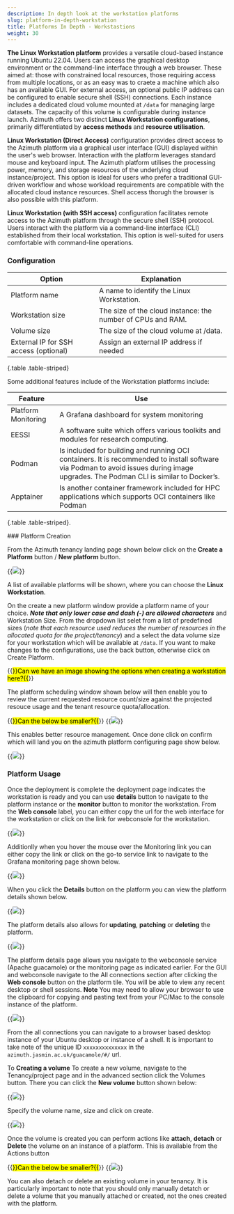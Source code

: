 ```yaml
---
description: In depth look at the workstation platforms
slug: platform-in-depth-workstation
title: Platforms In Depth - Workstastions
weight: 30
---
```

**The Linux Workstation platform** provides a versatile cloud-based instance running Ubuntu 22.04. Users can access the graphical desktop environment or the command-line interface through a web browser. These aimed at: those with constrained local resources, those requiring access from multiple locations, or as an easy was to craete a machine which also has an available GUI. For external access, an optional public IP address can be configured to enable secure shell (SSH) connections. Each instance includes a dedicated cloud volume mounted at `/data` for managing large datasets. The capacity of this volume is configurable during instance launch.
Azimuth offers two distinct **Linux Workstation configurations**, primarily differentiated by **access methods** and **resource utilisation**.

**Linux Workstation (Direct Access)** configuration provides direct access to the Azimuth platform via a graphical user interface (GUI) displayed within the user's web browser.
Interaction with the platform leverages standard mouse and keyboard input. The Azimuth platform utilises the processing power, memory, and storage resources of the underlying cloud instance/project. This option is ideal for users who prefer a traditional GUI-driven workflow and whose workload requirements are compatible with the allocated cloud instance resources. Shell access thorugh the browser is also possible with this platform.

**Linux Workstation (with SSH access)** configuration facilitates remote access to the Azimuth platform through the secure shell (SSH) protocol. Users interact with the platform via a command-line interface (CLI) established from their local workstation. This option is well-suited for users comfortable with command-line operations.

### Configuration

**Option** | **Explanation**
---|---
Platform name | A name to identify the Linux Workstation.
Workstation size | The size of the cloud instance: the number of CPUs and RAM.
Volume size | The size of the cloud volume at /data.
External IP for SSH access (optional) |  Assign an external IP address if needed |
{.table .table-striped}

Some additional features include of the Workstation platforms include:

**Feature** | **Use**
---|---
Platform Monitoring | A Grafana dashboard for system monitoring
EESSI | A software suite which offers various toolkits and modules for research computing.
Podman | Is included for building and running OCI containers. It is recommended to install software via Podman to avoid issues during image upgrades. The Podman CLI is similar to Docker’s.
Apptainer | Is another container framework included for HPC applications which supports OCI containers like Podman
{.table .table-striped}.


### Platform Creation

From the Azimuth tenancy landing page shown below click on the **Create a Platform** button / **New platform** button.

{{<image src="img/docs/azimuth-images/azimuth-tenancy-platform-landing-page.jpg" caption="Platform landing page" wrapper="col-5 mx-auto" wrapper="text-center">}}

A list of available platforms will be shown, where you can choose the **Linux Workstation**.

On the create a new platform window provide a platform name of your choice. ***Note that only lower case and dash (-) are allowed characters*** and Workstation Size.
From the dropdown list selet from a list of predefined sizes (*note that each resource used reduces the number of resources in the allocated quota for the project/tenancy*) and a select
the data volume size for your workstation which will be available at `/data`. If you want to make changes to the configurations, use the back button, otherwise click on Create Platform.

{{<mark>}}Can we have an image showing the options when creating a workstation here?{{</mark>}}

The platform scheduling window shown below will then enable you to review the current requested resource count/size against the projected resouce usage and the tenant resource quota/allocation.

{{<mark>}}Can the below be smaller?{{</mark>}}
{{<image src="img/docs/azimuth-images/Azimuth-platform-resource-consumption-Page.jpg" caption="Platform Scheduling" wrapper="col-8 mx-auto" wrapper="text-center">}}

This enables better resource management. Once done click on confirm which will land you on the azimuth platform configuring page show below.

{{<image src="img/docs/azimuth-images/Azimuth-configuring-page.jpg" caption="Platform in configuring state" wrapper="col-8 mx-auto" wrapper="text-center">}}

### Platform Usage

Once the deployment is complete the deployment page indicates the workstation is ready and you can use **details** button to navigate to the platform instance or the **monitor** button to monitor the workstation. From the **Web console** label, you can either copy the url for the web interface for the workstation or click on the link for webconsole for the workstation.

{{<image src="img/docs/azimuth-images/Azimuth-webconsole-url-Page.jpg" caption="Platform in ready state" wrapper="col-9 mx-auto" wrapper="text-center">}}

Additionlly when you hover the mouse over the Monitoring link you can either copy the link or click on the go-to service link to navigate to the Grafana monitoring page shown below.

{{<image src="img/docs/azimuth-images/Azimuth-monitoring-Page.jpg" caption="Monitoring" wrapper="col-9 mx-auto" wrapper="text-center">}}

When you click the **Details** button on the platform you can view the platform details shown below.

{{<image src="img/docs/azimuth-images/Azimuth-platfor-details-Page.jpg" caption="Platform details" wrapper="col-9 mx-auto" wrapper="text-center">}}

The platform details also allows for **updating**, **patching** or **deleting** the platform.

{{<image src="img/docs/azimuth-images/Azimuth-update-platform-Page.jpg" caption="Platform update pop up" wrapper="col-9 mx-auto" wrapper="text-center">}}

The platform details page allows you navigate to the webconsole service (Apache guacamole) or the monitoring page as indicated earlier. For the GUI and webconsole navigate to the All connections section after clicking the **Web console** button on the platform tile. You will be able to view any recent desktop or shell sessions. **Note** You may need to allow your browser to use the clipboard for copying and pasting text from your PC/Mac to the console instance of the platform.

{{<image src="img/docs/azimuth-images/azimuth-all-connections-page.jpg" caption="All connections" wrapper="col-9 mx-auto" wrapper="text-center">}}

From the all connections you can navigate to a browser based desktop instance of your Ubuntu desktop or instance of a shell. It is important to take note of the unique ID `xxxxxxxxxxxxxx` in the `azimuth.jasmin.ac.uk/guacamole/#/` url.

To **Creating a volume** To create a new volume, navigate to the Tenancy/project page and in the advanced section click the Volumes button.
There you can click the **New volume** button shown below:

  {{<image src="img/docs/azimuth-images/azimuth-new-volume-page.jpg" caption="New volume" wrapper="col-9 mx-auto" wrapper="text-center">}}

Specify the volume name, size and click on create.

{{<image src="img/docs/azimuth-images/azimuth-volume-name-page.jpg" caption="New volume" wrapper="col-9 mx-auto" wrapper="text-center">}}

Once the volume is created you can perform actions like **attach**, **detach** or **Delete** the volume on an instance of a platform. This is available from the Actions button
  
{{<mark>}}Can the below be smaller?{{</mark>}}
{{<image src="img/docs/azimuth-images/azimuth-attach-volume-page.jpg" caption="New volume" wrapper="col-9 mx-auto" wrapper="text-center">}}

You can also detach or delete an existing volume in your tenancy. It is particularly important to note that you should only manually detatch or delete a volume that you manually attached or created, not the ones created with the platform.

